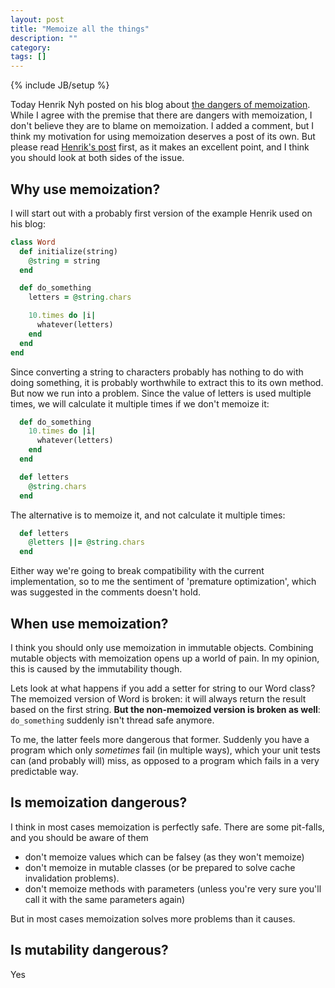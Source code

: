 ```yaml
---
layout: post
title: "Memoize all the things"
description: ""
category:
tags: []
---
```

{% include JB/setup %}

Today Henrik Nyh posted on his blog about [the dangers of memoization](http://thepugautomatic.com/2013/08/memoization-is-a-liability/). While I agree with the premise that there are dangers with memoization, I don't believe they are to blame on memoization. I added a comment, but I think my motivation for using memoization deserves a post of its own. But please read [Henrik's post](http://thepugautomatic.com/2013/08/memoization-is-a-liability/) first, as it makes an excellent point, and I think you should look at both sides of the issue.

## Why use memoization?

I will start out with a probably first version of the example Henrik used on his blog:

``` ruby
class Word
  def initialize(string)
    @string = string
  end

  def do_something
    letters = @string.chars

    10.times do |i|
      whatever(letters)
    end
  end
end
```

Since converting a string to characters probably has nothing to do with doing something, it is probably worthwhile to extract this to its own method. But now we run into a problem. Since the value of letters is used multiple times, we will calculate it multiple times if we don't memoize it:

``` ruby
  def do_something
    10.times do |i|
      whatever(letters)
    end
  end

  def letters
    @string.chars
  end
```

The alternative is to memoize it, and not calculate it multiple times:

``` ruby
  def letters
    @letters ||= @string.chars
  end
```

Either way we're going to break compatibility with the current implementation, so to me the sentiment of 'premature optimization', which was suggested in the comments doesn't hold.

## When use memoization?

I think you should only use memoization in immutable objects. Combining mutable objects with memoization opens up a world of pain. In my opinion, this is caused by the immutability though.

Lets look at what happens if you add a setter for string to our Word class? The memoized version of Word is broken: it will always return the result based on the first string. **But the non-memoized version is broken as well**: `do_something` suddenly isn't thread safe anymore.

To me, the latter feels more dangerous that former. Suddenly you have a program which only *sometimes* fail (in multiple ways), which your unit tests can (and probably will) miss, as opposed to a program which fails in a very predictable way.

## Is memoization dangerous?

I think in most cases memoization is perfectly safe. There are some pit-falls, and you should be aware of them

 * don't memoize values which can be falsey (as they won't memoize)
 * don't memoize in mutable classes (or be prepared to solve cache invalidation problems).
 * don't memoize methods with parameters (unless you're very sure you'll call it with the same parameters again)

But in most cases memoization solves more problems than it causes.

## Is mutability dangerous?

Yes
